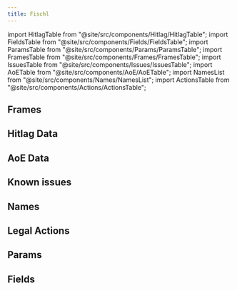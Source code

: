 ```yaml
---
title: Fischl
---
```


import HitlagTable from "@site/src/components/Hitlag/HitlagTable";
import FieldsTable from "@site/src/components/Fields/FieldsTable";
import ParamsTable from "@site/src/components/Params/ParamsTable";
import FramesTable from "@site/src/components/Frames/FramesTable";
import IssuesTable from "@site/src/components/Issues/IssuesTable";
import AoETable from "@site/src/components/AoE/AoETable";
import NamesList from "@site/src/components/Names/NamesList";
import ActionsTable from "@site/src/components/Actions/ActionsTable";

## Frames

<FramesTable item_key="fischl" />

## Hitlag Data

<HitlagTable item_key="fischl" />

## AoE Data

<AoETable item_key="fischl" />

## Known issues

<IssuesTable item_key="fischl" />

## Names

<NamesList item_key="fischl" />

## Legal Actions

<ActionsTable item_key="fischl" />

## Params

<ParamsTable item_key="fischl" />

## Fields

<FieldsTable item_key="fischl" />
